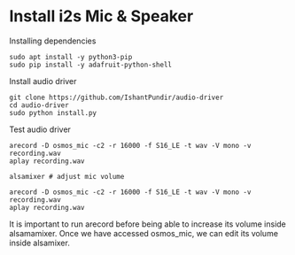 # Install i2s Mic & Speaker

Installing dependencies
```
sudo apt install -y python3-pip
sudo pip install -y adafruit-python-shell
```

Install audio driver
```
git clone https://github.com/IshantPundir/audio-driver
cd audio-driver
sudo python install.py
```

Test audio driver
```
arecord -D osmos_mic -c2 -r 16000 -f S16_LE -t wav -V mono -v recording.wav
aplay recording.wav

alsamixer # adjust mic volume

arecord -D osmos_mic -c2 -r 16000 -f S16_LE -t wav -V mono -v recording.wav
aplay recording.wav
```

It is important to run arecord before being able to increase its volume inside alsamamixer.
Once we have accessed osmos_mic, we can edit its volume inside alsamixer.
